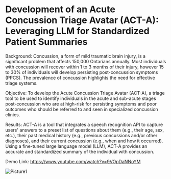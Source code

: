# Development of an Acute Concussion Triage Avatar (ACT-A): Leveraging LLM for Standardized Patient Summaries

Background: Concussion, a form of mild traumatic brain injury, is a significant problem that affects 150,000 Ontarians annually. Most individuals with concussion will recover within 1 to 3 months of their injury, however 15 to 30% of individuals will develop persisting post-concussion symptoms (PPCS). The prevalence of concussion highlights the need for effective triage systems.

Objective: To develop the Acute Concussion Triage Avatar (ACT-A), a triage tool to be used to identify individuals in the acute and sub-acute stages post-concussion who are at high-risk for persisting symptoms and poor outcomes who should be referred to and seen in specialized concussion clinics.

Results: ACT-A is a tool that integrates a speech recognition API to capture users' answers to a preset list of questions about them (e.g., their age, sex, etc.), their past medical history (e.g., previous concussions and/or other diagnoses), and their current concussion (e.g., when and how it occurred). Using a fine-tuned large language model (LLM), ACT-A provides an accurate and standardized summary of the individual with concussion.

Demo Link: https://www.youtube.com/watch?v=9VOpDaNNoYM

![Picture1](https://github.com/user-attachments/assets/94a6f419-2766-4cd8-95c2-b05ad0394d50)
